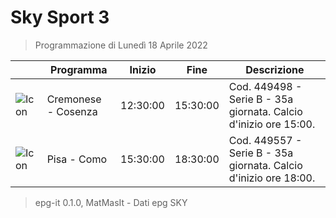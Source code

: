 # Sky Sport 3
> Programmazione di Lunedì 18 Aprile 2022

||Programma|Inizio|Fine|Descrizione|
|---|---|---|---|---|
|![Icon](https://guidatv.sky.it/uuid/868e8584-610a-4604-86fd-ee0f98663c06/cover?md5ChecksumParam=ccc5040866f6d4fbd1aa532a754acf28)|Cremonese - Cosenza|12:30:00|15:30:00|Cod. 449498 - Serie B - 35a giornata. Calcio d&#039;inizio ore 15:00.
|![Icon](https://guidatv.sky.it/uuid/e1af574e-6c5a-4bde-ab69-89154d743346/cover?md5ChecksumParam=06cdff2f15d7d21327f3a5ac9bc40b91)|Pisa - Como|15:30:00|18:30:00|Cod. 449557 - Serie B - 35a giornata. Calcio d&#039;inizio ore 18:00.



 > epg-it 0.1.0, MatMasIt - Dati epg SKY